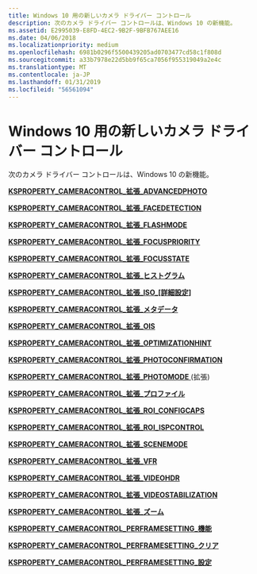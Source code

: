 ```yaml
---
title: Windows 10 用の新しいカメラ ドライバー コントロール
description: 次のカメラ ドライバー コントロールは、Windows 10 の新機能。
ms.assetid: E2995039-E8FD-4EC2-9B2F-9BFB767AEE16
ms.date: 04/06/2018
ms.localizationpriority: medium
ms.openlocfilehash: 6981b0296f5500439205ad0703477cd58c1f808d
ms.sourcegitcommit: a33b7978e22d5bb9f65ca7056f955319049a2e4c
ms.translationtype: MT
ms.contentlocale: ja-JP
ms.lasthandoff: 01/31/2019
ms.locfileid: "56561094"
---
```

# <a name="new-camera-driver-controls-for-windows-10"></a>Windows 10 用の新しいカメラ ドライバー コントロール


次のカメラ ドライバー コントロールは、Windows 10 の新機能。

[**KSPROPERTY\_CAMERACONTROL\_拡張\_ADVANCEDPHOTO**](ksproperty-cameracontrol-extended-advancedphoto.md)

[**KSPROPERTY\_CAMERACONTROL\_拡張\_FACEDETECTION**](ksproperty-cameracontrol-extended-facedetection.md)

[**KSPROPERTY\_CAMERACONTROL\_拡張\_FLASHMODE**](ksproperty-cameracontrol-extended-flashmode2.md)

[**KSPROPERTY\_CAMERACONTROL\_拡張\_FOCUSPRIORITY**](ksproperty-cameracontrol-extended-focuspriority.md)

[**KSPROPERTY\_CAMERACONTROL\_拡張\_FOCUSSTATE**](ksproperty-cameracontrol-extended-focusstate.md)

[**KSPROPERTY\_CAMERACONTROL\_拡張\_ヒストグラム**](ksproperty-cameracontrol-extended-histogram.md)

[**KSPROPERTY\_CAMERACONTROL\_拡張\_ISO\_[詳細設定]**](ksproperty-cameracontrol-extended-iso-advanced.md)

[**KSPROPERTY\_CAMERACONTROL\_拡張\_メタデータ**](ksproperty-cameracontrol-extended-metadata.md)

[**KSPROPERTY\_CAMERACONTROL\_拡張\_OIS**](ksproperty-cameracontrol-extended-ois.md)

[**KSPROPERTY\_CAMERACONTROL\_拡張\_OPTIMIZATIONHINT**](ksproperty-cameracontrol-extended-optimizationhint-.md)

[**KSPROPERTY\_CAMERACONTROL\_拡張\_PHOTOCONFIRMATION**](ksproperty-cameracontrol-extended-photoconfirmation.md)

[**KSPROPERTY\_CAMERACONTROL\_拡張\_PHOTOMODE** ](ksproperty-cameracontrol-extended-photomode2.md) (拡張)

[**KSPROPERTY\_CAMERACONTROL\_拡張\_プロファイル**](ksproperty-cameracontrol-extended-profile.md)

[**KSPROPERTY\_CAMERACONTROL\_拡張\_ROI\_CONFIGCAPS**](ksproperty-cameracontrol-extended-roi-configcaps.md)

[**KSPROPERTY\_CAMERACONTROL\_拡張\_ROI\_ISPCONTROL**](ksproperty-cameracontrol-extended-roi-ispcontrol.md)

[**KSPROPERTY\_CAMERACONTROL\_拡張\_SCENEMODE**](ksproperty-cameracontrol-extended-scenemode2.md)

[**KSPROPERTY\_CAMERACONTROL\_拡張\_VFR**](ksproperty-cameracontrol-extended-vfr.md)

[**KSPROPERTY\_CAMERACONTROL\_拡張\_VIDEOHDR**](ksproperty-cameracontrol-extended-videohdr.md)

[**KSPROPERTY\_CAMERACONTROL\_拡張\_VIDEOSTABILIZATION**](ksproperty-cameracontrol-extended-videostabilization.md)

[**KSPROPERTY\_CAMERACONTROL\_拡張\_ズーム**](ksproperty-cameracontrol-extended-zoom.md)

[**KSPROPERTY\_CAMERACONTROL\_PERFRAMESETTING\_機能**](ksproperty-cameracontrol-perframesetting-capability.md)

[**KSPROPERTY\_CAMERACONTROL\_PERFRAMESETTING\_クリア**](ksproperty-cameracontrol-perframesetting-clear.md)

[**KSPROPERTY\_CAMERACONTROL\_PERFRAMESETTING\_設定**](ksproperty-cameracontrol-perframesetting-set.md)

 

 




